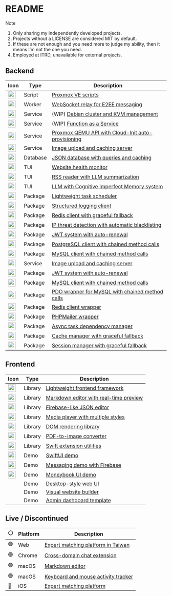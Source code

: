 # README
> [!Note]
> 1. Only sharing my independently developed projects.
> 2. Projects without a LICENSE are considered MIT by default.
> 3. If these are not enough and you need more to judge my ability, then it means I’m not the one you need.
> 4. Employed at ITRD, unavailable for external projects.

## Backend

| Icon | Type | Description |
|-|-|-|
| <img src="https://skillicons.dev/icons?i=bash" width=24 height=24>  | Script | [Proxmox VE scripts](https://github.com/pardnchiu/pdpve) |
| <img src="https://skillicons.dev/icons?i=cloudflare" width=24 height=24> | Worker | [WebSocket relay for E2EE messaging](https://github.com/pardnchiu/c2hat-relay) |
| <img src="https://skillicons.dev/icons?i=go" width=24 height=24> | Service | (WIP) [Debian cluster and KVM management](https://github.com/pardnchiu/go-kvmesh) |
| <img src="https://skillicons.dev/icons?i=go" width=24 height=24> | Service | (WIP) [Function as a Service](https://github.com/pardnchiu/go-faas) |
| <img src="https://skillicons.dev/icons?i=go" width=24 height=24> | Service | [Proxmox QEMU API with Cloud-Init auto-provisioning](https://github.com/pardnchiu/go-qemu) |
| <img src="https://skillicons.dev/icons?i=go" width=24 height=24> | Service | [Image upload and caching server](https://github.com/pardnchiu/demo-go-image-server) |
| <img src="https://skillicons.dev/icons?i=go" width=24 height=24> | Database | [JSON database with queries and caching](https://github.com/pardnchiu/JsonDB) |
| <img src="https://skillicons.dev/icons?i=go" width=24 height=24> | TUI | [Website health monitor](https://github.com/pardnchiu/web-monitor) |
| <img src="https://skillicons.dev/icons?i=go" width=24 height=24> | TUI | [RSS reader with LLM summarization](https://github.com/pardnchiu/rss-reader) |
| <img src="https://skillicons.dev/icons?i=go" width=24 height=24> | TUI | [LLM with Cognitive Imperfect Memory system](https://github.com/pardnchiu/cim-prototype) |
| <img src="https://skillicons.dev/icons?i=go" width=24 height=24> | Package | [Lightweight task scheduler](https://github.com/pardnchiu/go-scheduler) |
| <img src="https://skillicons.dev/icons?i=go" width=24 height=24> | Package | [Structured logging client](https://github.com/pardnchiu/go-logger) |
| <img src="https://skillicons.dev/icons?i=go" width=24 height=24> | Package | [Redis client with graceful fallback](https://github.com/pardnchiu/go-redis-fallback) |
| <img src="https://skillicons.dev/icons?i=go" width=24 height=24> | Package | [IP threat detection with automatic blacklisting](https://github.com/pardnchiu/go-ip-sentry) |
| <img src="https://skillicons.dev/icons?i=go" width=24 height=24> | Package | [JWT system with auto-renewal](https://github.com/pardnchiu/go-jwt) |
| <img src="https://skillicons.dev/icons?i=go" width=24 height=24> | Package | [PostgreSQL client with chained method calls](https://github.com/pardnchiu/go-pg) |
| <img src="https://skillicons.dev/icons?i=go" width=24 height=24> | Package | [MySQL client with chained method calls](https://github.com/pardnchiu/go-mysql) |
| <img src="https://skillicons.dev/icons?i=nodejs" width=24 height=24> | Service | [Image upload and caching server](https://github.com/pardnchiu/demo-node-image-server) |
| <img src="https://skillicons.dev/icons?i=nodejs" width=24 height=24> | Package |  [JWT system with auto-renewal](https://github.com/pardnchiu/jwt-auth) |
| <img src="https://skillicons.dev/icons?i=nodejs" width=24 height=24> | Package |  [MySQL client with chained method calls](https://github.com/pardnchiu/mysql-pool) |
| <img src="https://skillicons.dev/icons?i=php" width=24 height=24> | Package | [PDO wrapper for MySQL with chained method calls](https://github.com/pardnchiu/mysql-cli) |
| <img src="https://skillicons.dev/icons?i=php" width=24 height=24> | Package | [Redis client wrapper](https://github.com/pardnchiu/redis-cli) |
| <img src="https://skillicons.dev/icons?i=php" width=24 height=24> | Package | [PHPMailer wrapper](https://github.com/pardnchiu/mailer) |
| <img src="https://skillicons.dev/icons?i=php" width=24 height=24> | Package | [Async task dependency manager](https://github.com/pardnchiu/async) |
| <img src="https://skillicons.dev/icons?i=php" width=24 height=24> | Package | [Cache manager with graceful fallback](https://github.com/pardnchiu/cache) |
| <img src="https://skillicons.dev/icons?i=php" width=24 height=24> | Package | [Session manager with graceful fallback](https://github.com/pardnchiu/session) |

## Frontend

| Icon | Type | Description |
|-|-|-|
| <img src="https://skillicons.dev/icons?i=ts" width=24 height=24> | Library | [Lightweight frontend framework](https://quickui.pardn.io) |
| <img src="https://skillicons.dev/icons?i=js" width=24 height=24> | Library | [Markdown editor with real-time preview](https://nanomd.pardn.io) |
| <img src="https://skillicons.dev/icons?i=js" width=24 height=24> | Library | [Firebase-like JSON editor](https://nanojson.pardn.io) |
| <img src="https://skillicons.dev/icons?i=js" width=24 height=24> | Library | [Media player with multiple styles](https://flexplyr.pardn.io) |
| <img src="https://skillicons.dev/icons?i=js" width=24 height=24> | Library | [DOM rendering library](https://renderjs.pardn.io) |
| <img src="https://skillicons.dev/icons?i=js" width=24 height=24> | Library | [PDF-to-image converter](https://pdf2image.pardn.io/) |
| <img src="https://skillicons.dev/icons?i=swift" width=24 height=24> | Library | [Swift extension utilities](https://github.com/pardnchiu/ExSwift) |
| <img src="https://skillicons.dev/icons?i=swift" width=24 height=24> | Demo | [SwiftUI demo](https://github.com/pardnchiu/demo-swiftui) |
| <img src="https://skillicons.dev/icons?i=swift" width=24 height=24> | Demo | [Messaging demo with Firebase](https://github.com/pardnchiu/demo-swift-firebase-messaging) |
| <img src="https://skillicons.dev/icons?i=swift" width=24 height=24> | Demo | [Moneybook UI demo](https://github.com/pardnchiu/demo-swift-moneybook) |
| | Demo | [Desktop-style web UI](https://github.com/pardnltd/DeskUI) |
| | Demo | [Visual website builder](https://webui.pardn.io) |
| | Demo | [Admin dashboard template](https://adminui.pardn.io) |

## Live / Discontinued

| ⚪️ | Platform | Description |
|-|-|-|
| 🟢 | Web | [Expert matching platform in Taiwan](https://joball.tw) |
| 🟢 | Chrome | [Cross-domain chat extension](https://chromewebstore.google.com/detail/c2hat-cross-domain-chat/chngimmfgmkpninihhljpidnieocmhdn) |
| 🟢 | macOS | [Markdown editor](https://apps.apple.com/us/app/nanomd-markdown-%E7%B7%A8%E8%BC%AF%E5%99%A8/id6740427920) |
| 🟢 | macOS | [Keyboard and mouse activity tracker](https://apps.apple.com/tw/app/ninlog-%E9%8D%B5%E7%9B%A4%E6%BB%91%E9%BC%A0%E8%BF%BD%E8%B9%A4/id6741706238) |
| 🔴 | iOS | [Expert matching platform](https://appadvice.com/app/joball-e6-8e-a5-e6-b4-bd/1272878907.amp) |

